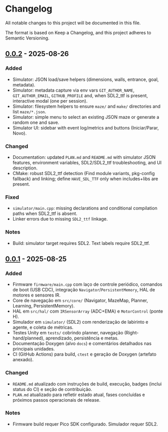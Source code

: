 # Changelog

All notable changes to this project will be documented in this file.

The format is based on Keep a Changelog, and this project adheres to Semantic Versioning.

## [0.0.2] - 2025-08-26
### Added
- Simulator: JSON load/save helpers (dimensions, walls, entrance, goal, metadata).
- Simulator: metadata capture via env vars `GIT_AUTHOR_NAME`, `GIT_AUTHOR_EMAIL`, `GITHUB_PROFILE` and, when SDL2_ttf is present, interactive modal (one per session).
- Simulator: filesystem helpers to ensure `maze/` and `make/` directories and list `maze/*.json`.
- Simulator: simple menu to select an existing JSON maze or generate a random one and save.
- Simulator UI: sidebar with event log/metrics and buttons (Iniciar/Parar, Novo).

### Changed
- Documentation: updated `PLAN.md` and `README.md` with simulator JSON features, environment variables, SDL2/SDL2_ttf troubleshooting, and UI description.
- CMake: robust SDL2_ttf detection (Find module variants, pkg-config fallback) and linking; define `HAVE_SDL_TTF` only when includes+libs are present.

### Fixed
- `simulator/main.cpp`: missing declarations and conditional compilation paths when SDL2_ttf is absent.
- Linker errors due to missing `SDL2_ttf` linkage.

### Notes
- Build: simulator target requires SDL2. Text labels require SDL2_ttf.

## [0.0.1] - 2025-08-25
### Added
- Firmware `firmware/main.cpp` com laço de controle periódico, comandos de boot (USB CDC), integração `Navigator`/`PersistentMemory`, HAL de motores e sensores IR.
- Core de navegação em `src/core/` (Navigator, MazeMap, Planner, Learning, PersistentMemory).
- HAL em `src/hal/` com `IRSensorArray` (ADC+EMA) e `MotorControl` (ponte H).
- Simulador em `simulator/` (SDL2) com renderização de labirinto e agente, e coleta de métricas.
- Testes Unity em `tests/` cobrindo planner, navegação (Right-hand/planned), aprendizado, persistência e metas.
- Documentação Doxygen (alvo `docs`) e comentários detalhados nas principais unidades.
- CI (GitHub Actions) para build, `ctest` e geração de Doxygen (artefato anexado).

### Changed
- `README.md` atualizado com instruções de build, execução, badges (inclui status do CI) e seção de contribuição.
- `PLAN.md` atualizado para refletir estado atual, fases concluídas e próximos passos operacionais de release.

### Notes
- Firmware build requer Pico SDK configurado. Simulador requer SDL2.

[0.0.1]: https://github.com/ArvoreDosSaberes/Maze_Solver_RP2040/releases/tag/v0.0.1
[0.0.2]: https://github.com/ArvoreDosSaberes/Maze_Solver_RP2040/releases/tag/v0.0.2
